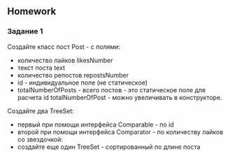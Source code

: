 ##  Homework

### Задание 1  

Создайте класс пост Post - с полями:
- количество лайков likesNumber
- текст поста text
- количество репостов repostsNumber
- id - индивидуальное поле (не статическое)
- totalNumberOfPosts - всего постов - это статическое поле для расчета id
  totalNumberOfPost - можно увеличивать в конструкторе.

Создайте два TreeSet:
- первый при помощи интерфейса Comparable - по id
- второй при помощи интерфейса Comparator - по количеству лайков
  со звездочкой:
- создайте еще один TreeSet - сортированный по длине поста


